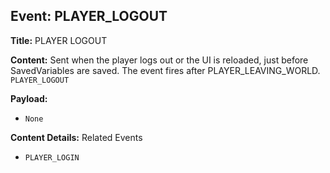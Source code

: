 ## Event: PLAYER_LOGOUT

**Title:** PLAYER LOGOUT

**Content:**
Sent when the player logs out or the UI is reloaded, just before SavedVariables are saved. The event fires after PLAYER_LEAVING_WORLD.
`PLAYER_LOGOUT`

**Payload:**
- `None`

**Content Details:**
Related Events
- `PLAYER_LOGIN`